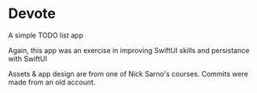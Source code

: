 # Devote
A simple TODO list app

Again, this app was an exercise in improving SwiftUI skills and persistance with SwiftUI

Assets & app design are from one of Nick Sarno's courses. 
Commits were made from an old account.

